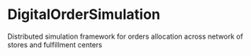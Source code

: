 # DigitalOrderSimulation
Distributed simulation framework for orders allocation across network of stores and fulfillment centers
